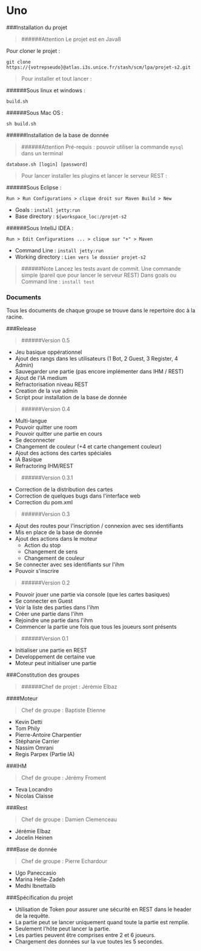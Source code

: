 # Uno

###Installation du projet
>######Attention
Le projet est en Java8

Pour cloner le projet : 
```
git clone https://{votrepseudo}@atlas.i3s.unice.fr/stash/scm/lpa/projet-s2.git
```



>Pour installer et tout lancer : 

######Sous linux et windows : 
```
build.sh
```
######Sous Mac OS : 
```
sh build.sh
```

######Installation de la base de donnée

>######Attention
Pré-requis : pouvoir utiliser la commande `mysql` dans un terminal

```
database.sh [login] [password]
```

>Pour lancer installer les plugins et lancer le serveur REST :

######Sous Eclipse : 

```
Run > Run Configurations > clique droit sur Maven Build > New
```

- Goals : `install jetty:run`
- Base directory : `${workspace_loc:/projet-s2`

######Sous IntelliJ IDEA : 
```
Run > Edit Configurations ... > clique sur "+" > Maven
```
- Command Line : `install jetty:run`
- Working directory : `Lien vers le dossier projet-s2`

>######Note
Lancez les tests avant de commit. Une commande simple (pareil que pour lancer le serveur REST)
Dans goals ou Command line : `install test`

### Documents

Tous les documents de chaque groupe se trouve dans le repertoire doc à la racine.

###Release

>######Version 0.5

- Jeu basique oppérationnel
- Ajout des rangs dans les utilisateurs (1 Bot, 2 Guest, 3 Register, 4 Admin)
- Sauvegarder une partie (pas encore implémenter dans IHM / REST) 
- Ajout de l'IA medium
- Refractorisation niveau REST
- Creation de la vue admin
- Script pour installation de la base de donnée

>######Version 0.4

- Multi-langue
- Pouvoir quitter une room
- Pouvoir quitter une partie en cours
- Se deconnecter 
- Changement de couleur (+4 et carte changement couleur)
- Ajout des actions des cartes spéciales
- IA Basique
- Refractoring IHM/REST


>######Version 0.3.1

- Correction de la distribution des cartes
- Correction de quelques bugs dans l'interface web
- Correction du pom.xml

>######Version 0.3

- Ajout des routes pour l'inscription / connexion avec ses identifiants
- Mis en place de la base de donnée
- Ajout des actions dans le moteur
    - Action du stop
    - Changement de sens
    - Changement de couleur
- Se connecter avec ses identifiants sur l'ihm
- Pouvoir s'inscrire

>######Version 0.2

- Pouvoir jouer une partie via console (que les cartes basiques)
- Se connecter en Guest
- Voir la liste des parties dans l'ihm
- Créer une partie dans l'ihm
- Rejoindre une partie dans l'ihm
- Commencer la partie une fois que tous les joueurs sont présents

>######Version 0.1

- Initialiser une partie en REST
- Developpement de certaine vue
- Moteur peut initialiser une partie


###Constitution des groupes
>######Chef de projet : Jérémie Elbaz

####Moteur
>Chef de groupe : Baptiste Etienne

- Kevin Detti
- Tom Phily
- Pierre-Antoire Charpentier
- Stéphanie Carrier
- Nassim Omrani
- Regis Parpex (Partie IA)

###IHM
>Chef de groupe : Jérémy Froment

- Teva Locandro
- Nicolas Claisse

###Rest
>Chef de groupe : Damien Clemenceau

- Jérémie Elbaz
- Jocelin Heinen

###Base de donnée
>Chef de groupe : Pierre Echardour 

- Ugo Paneccasio
- Marina Helie-Zadeh
- Medhi Ibnettalib

###Spécification du projet
- Utilisation de Token pour assurer une sécurité en REST dans le header de la requête.
- La partie peut se lancer uniquement quand toute la partie est remplie.
- Seulement l'hôte peut lancer la partie.
- Les parties peuvent être comprises entre 2 et 6 joueurs.
- Chargement des données sur la vue toutes les 5 secondes.


